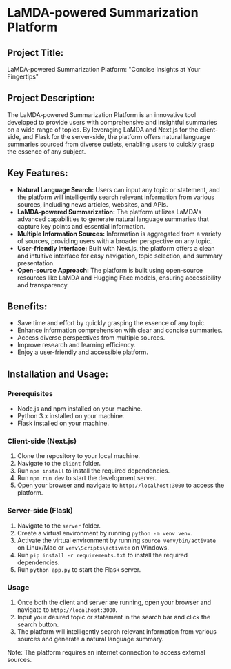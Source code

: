 # LaMDA-powered Summarization Platform

## Project Title:

LaMDA-powered Summarization Platform: "Concise Insights at Your Fingertips"

## Project Description:

The LaMDA-powered Summarization Platform is an innovative tool developed to provide users with comprehensive and insightful summaries on a wide range of topics. By leveraging LaMDA and Next.js for the client-side, and Flask for the server-side, the platform offers natural language summaries sourced from diverse outlets, enabling users to quickly grasp the essence of any subject.

## Key Features:

- **Natural Language Search:** Users can input any topic or statement, and the platform will intelligently search relevant information from various sources, including news articles, websites, and APIs.
- **LaMDA-powered Summarization:** The platform utilizes LaMDA's advanced capabilities to generate natural language summaries that capture key points and essential information.
- **Multiple Information Sources:** Information is aggregated from a variety of sources, providing users with a broader perspective on any topic.
- **User-friendly Interface:** Built with Next.js, the platform offers a clean and intuitive interface for easy navigation, topic selection, and summary presentation.
- **Open-source Approach:** The platform is built using open-source resources like LaMDA and Hugging Face models, ensuring accessibility and transparency.

## Benefits:

- Save time and effort by quickly grasping the essence of any topic.
- Enhance information comprehension with clear and concise summaries.
- Access diverse perspectives from multiple sources.
- Improve research and learning efficiency.
- Enjoy a user-friendly and accessible platform.

## Installation and Usage:

### Prerequisites

- Node.js and npm installed on your machine.
- Python 3.x installed on your machine.
- Flask installed on your machine.

### Client-side (Next.js)

1. Clone the repository to your local machine.
2. Navigate to the `client` folder.
3. Run `npm install` to install the required dependencies.
4. Run `npm run dev` to start the development server.
5. Open your browser and navigate to `http://localhost:3000` to access the platform.

### Server-side (Flask)

1. Navigate to the `server` folder.
2. Create a virtual environment by running `python -m venv venv`.
3. Activate the virtual environment by running `source venv/bin/activate` on Linux/Mac or `venv\Scripts\activate` on Windows.
4. Run `pip install -r requirements.txt` to install the required dependencies.
5. Run `python app.py` to start the Flask server.

### Usage

1. Once both the client and server are running, open your browser and navigate to `http://localhost:3000`.
2. Input your desired topic or statement in the search bar and click the search button.
3. The platform will intelligently search relevant information from various sources and generate a natural language summary.

Note: The platform requires an internet connection to access external sources.
